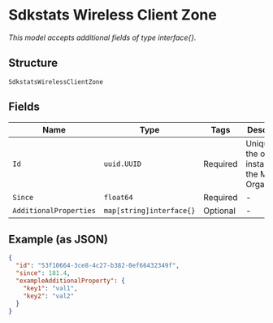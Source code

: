 
# Sdkstats Wireless Client Zone

*This model accepts additional fields of type interface{}.*

## Structure

`SdkstatsWirelessClientZone`

## Fields

| Name | Type | Tags | Description |
|  --- | --- | --- | --- |
| `Id` | `uuid.UUID` | Required | Unique ID of the object instance in the Mist Organization |
| `Since` | `float64` | Required | - |
| `AdditionalProperties` | `map[string]interface{}` | Optional | - |

## Example (as JSON)

```json
{
  "id": "53f10664-3ce8-4c27-b382-0ef66432349f",
  "since": 181.4,
  "exampleAdditionalProperty": {
    "key1": "val1",
    "key2": "val2"
  }
}
```


